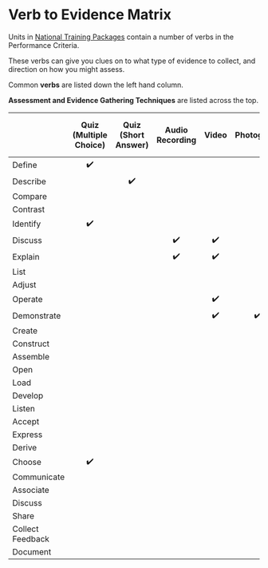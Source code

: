 # Verb to Evidence Matrix
Units in [National Training Packages](https://training.gov.au/Search/Training?SearchTitleOrCode=&IncludeSupersededData=false&TypeAllTrainingComponents=false&TypeTrainingPackages=true&TypeTrainingPackages=false&TypeQualifications=false&TypeAccreditedCourses=false&TypeModule=false&TypeUnitsOfCompetency=false&TypeUnitContextualisations=false&TypeSkillSets=false&nrtSearchSubmit=Search&AdvancedSearch=False&JavaScriptEnabled=true&educationLevel=-99&TaxonomyOccupation=&TaxonomyIndustrySector=&recognisedby=-99) contain a number of verbs in the Performance Criteria.

These verbs can give you clues on to what type of evidence to collect, and direction on how you might assess.

Common **verbs** are listed down the left hand column.

**Assessment and Evidence Gathering Techniques** are listed across the top.

|                  | Quiz (Multiple Choice) | Quiz (Short Answer) |   Audio Recording  |        Video       |     Photograph     |    Blog/Journal    | Asynchronous Discussion | Synchronous Discussion (Recorded) | Oral Questioning (Record Answers) | Observation (with supporting evidence) |   |   |   |   |   |   |   |   |   |
|------------------|:----------------------:|:-------------------:|:------------------:|:------------------:|:------------------:|:------------------:|:-----------------------:|:---------------------------------:|:---------------------------------:|:--------------------------------------:|:-:|:-:|:-:|:-:|:-:|:-:|:-:|:-:|:-:|
| Define           |   :heavy_check_mark:   |                     |                    |                    |                    |                    |                         |                                   |                                   |                                        |   |   |   |   |   |   |   |   |   |
| Describe         |                        |  :heavy_check_mark: |                    |                    |                    |                    |                         |                                   |                                   |                                        |   |   |   |   |   |   |   |   |   |
| Compare          |                        |                     |                    |                    |                    |                    |                         |                                   |                                   |                                        |   |   |   |   |   |   |   |   |   |
| Contrast         |                        |                     |                    |                    |                    |                    |                         |                                   |                                   |                                        |   |   |   |   |   |   |   |   |   |
| Identify         |   :heavy_check_mark:   |                     |                    |                    |                    |                    |                         |                                   |                                   |                                        |   |   |   |   |   |   |   |   |   |
| Discuss          |                        |                     | :heavy_check_mark: | :heavy_check_mark: |                    | :heavy_check_mark: |    :heavy_check_mark:   |         :heavy_check_mark:        |                                   |                                        |   |   |   |   |   |   |   |   |   |
| Explain          |                        |                     | :heavy_check_mark: | :heavy_check_mark: |                    | :heavy_check_mark: |    :heavy_check_mark:   |         :heavy_check_mark:        |         :heavy_check_mark:        |                                        |   |   |   |   |   |   |   |   |   |
| List             |                        |                     |                    |                    |                    |                    |                         |                                   |                                   |                                        |   |   |   |   |   |   |   |   |   |
| Adjust           |                        |                     |                    |                    |                    |                    |                         |                                   |                                   |                                        |   |   |   |   |   |   |   |   |   |
| Operate          |                        |                     |                    | :heavy_check_mark: |                    |                    |                         |                                   |                                   | :heavy_check_mark:                     |   |   |   |   |   |   |   |   |   |
| Demonstrate      |                        |                     |                    | :heavy_check_mark: | :heavy_check_mark: |                    |                         |                                   |                                   |                                        |   |   |   |   |   |   |   |   |   |
| Create           |                        |                     |                    |                    |                    |                    |                         |                                   |                                   |                                        |   |   |   |   |   |   |   |   |   |
| Construct        |                        |                     |                    |                    |                    |                    |                         |                                   |                                   |                                        |   |   |   |   |   |   |   |   |   |
| Assemble         |                        |                     |                    |                    |                    |                    |                         |                                   |                                   |                                        |   |   |   |   |   |   |   |   |   |
| Open             |                        |                     |                    |                    |                    |                    |                         |                                   |                                   |                                        |   |   |   |   |   |   |   |   |   |
| Load             |                        |                     |                    |                    |                    |                    |                         |                                   |                                   |                                        |   |   |   |   |   |   |   |   |   |
| Develop          |                        |                     |                    |                    |                    |                    |                         |                                   |                                   |                                        |   |   |   |   |   |   |   |   |   |
| Listen           |                        |                     |                    |                    |                    |                    |                         |                                   |                                   |                                        |   |   |   |   |   |   |   |   |   |
| Accept           |                        |                     |                    |                    |                    |                    |                         |                                   |                                   |                                        |   |   |   |   |   |   |   |   |   |
| Express          |                        |                     |                    |                    |                    |                    |                         |                                   |                                   |                                        |   |   |   |   |   |   |   |   |   |
| Derive           |                        |                     |                    |                    |                    |                    |                         |                                   |                                   |                                        |   |   |   |   |   |   |   |   |   |
| Choose           |   :heavy_check_mark:   |                     |                    |                    |                    |                    |                         |                                   |                                   |                                        |   |   |   |   |   |   |   |   |   |
| Communicate      |                        |                     |                    |                    |                    |                    |                         |                                   |                                   |                                        |   |   |   |   |   |   |   |   |   |
| Associate        |                        |                     |                    |                    |                    |                    |                         |                                   |                                   |                                        |   |   |   |   |   |   |   |   |   |
| Discuss          |                        |                     |                    |                    |                    |                    |                         |                                   |                                   |                                        |   |   |   |   |   |   |   |   |   |
| Share            |                        |                     |                    |                    |                    |                    |                         |                                   |                                   |                                        |   |   |   |   |   |   |   |   |   |
| Collect Feedback |                        |                     |                    |                    |                    |                    |                         |                                   |                                   |                                        |   |   |   |   |   |   |   |   |   |
| Document         |                        |                     |                    |                    |                    |                    |                         |                                   |                                   |                                        |   |   |   |   |   |   |   |   |   |
